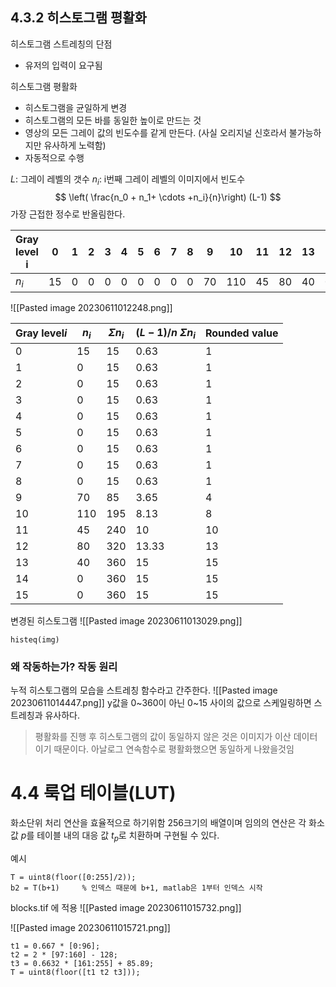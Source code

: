 ## 4.3.2 히스토그램 평활화
히스토그램 스트레칭의 단점
- 유저의 입력이 요구됨

히스토그램 평활화
- 히스토그램을 균일하게 변경
- 히스토그램의 모든 바를 동일한 높이로 만드는 것
- 영상의 모든 그레이 값의 빈도수를 같게 만든다. (사실 오리지널 신호라서 불가능하지만 유사하게 노력함)
- 자동적으로 수행


$L$: 그레이 레벨의 갯수
$n_i$: i번째 그레이 레벨의 이미지에서 빈도수
$$
\left( \frac{n_0 + n_1+ \cdots +n_i}{n}\right) (L-1)
$$
가장 근접한 정수로 반올림한다.

| Gray level i | 0   | 1   | 2   | 3   | 4   | 5   | 6   | 7   | 8   | 9   | 10  | 11  | 12  | 13  | 14  | 15  |
| ------------ | --- | --- | --- | --- | --- | --- | --- | --- | --- | --- | --- | --- | --- | --- | --- | --- |
| $n_i$        | 15  | 0   | 0   | 0   | 0   | 0   | 0   | 0   | 0   | 70  | 110 | 45  | 80  | 40  | 0   | 0   |

![[Pasted image 20230611012248.png]]

| Gray level$i$ | $n_i$ | $\Sigma n_i$ | $(L-1)/n \; \Sigma{n_i}$ | Rounded value |
| ------------- | ----- | ------------ | ------------------------ | ------------- |
| 0             | 15    | 15           | 0.63                     | 1             |
| 1             | 0     | 15           | 0.63                     | 1             |
| 2             | 0     | 15           | 0.63                     | 1             |
| 3             | 0     | 15           | 0.63                     | 1             |
| 4             | 0     | 15           | 0.63                     | 1             |
| 5             | 0     | 15           | 0.63                     | 1             |
| 6             | 0     | 15           | 0.63                     | 1             |
| 7             | 0     | 15           | 0.63                     | 1             |
| 8             | 0     | 15           | 0.63                     | 1             |
| 9             | 70    | 85           | 3.65                     | 4             |
| 10            | 110   | 195          | 8.13                     | 8             |
| 11            | 45    | 240          | 10                       | 10            |
| 12            | 80    | 320          | 13.33                    | 13            |
| 13            | 40    | 360          | 15                       | 15            |
| 14            | 0     | 360          | 15                       | 15            |
| 15            | 0     | 360          | 15                       | 15              |

변경된 히스토그램
![[Pasted image 20230611013029.png]]

```mat
histeq(img)
```

### 왜 작동하는가? 작동 원리

누적 히스토그램의 모습을 스트레칭 함수라고 간주한다.
![[Pasted image 20230611014447.png]]
y값을 0~360이 아닌 0~15 사이의 값으로 스케일링하면 스트레칭과 유사하다.

>평활화를 진행 후 히스토그램의 값이 동일하지 않은 것은 이미지가 이산 데이터이기 때문이다.
>아날로그 연속함수로 평활화했으면 동일하게 나왔을것임


# 4.4 룩업 테이블(LUT)
화소단위 처리 연산을 효율적으로 하기위함
256크기의 배열이며 임의의 연산은 각 화소값 $p$를 테이블 내의 대응 값 $t_p$로 치환하며 구현될 수 있다.

예시
```mat
T = uint8(floor([0:255]/2));
b2 = T(b+1)     % 인덱스 때문에 b+1, matlab은 1부터 인덱스 시작
```


blocks.tif 에 적용
![[Pasted image 20230611015732.png]]

![[Pasted image 20230611015721.png]]
```mat
t1 = 0.667 * [0:96];
t2 = 2 * [97:160] - 128;
t3 = 0.6632 * [161:255] + 85.89;
T = uint8(floor([t1 t2 t3]));
```